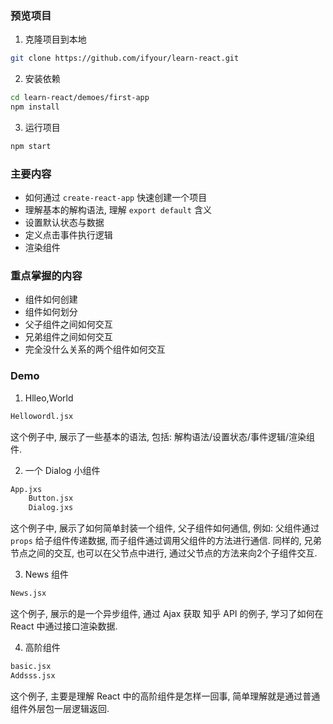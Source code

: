 ### 预览项目
1. 克隆项目到本地
```bash
git clone https://github.com/ifyour/learn-react.git
```

2. 安装依赖
```bash
cd learn-react/demoes/first-app
npm install
```

3. 运行项目
```bash
npm start
```

### 主要内容

- 如何通过 `create-react-app` 快速创建一个项目
- 理解基本的解构语法, 理解 `export default` 含义
- 设置默认状态与数据
- 定义点击事件执行逻辑
- 渲染组件

### 重点掌握的内容

- 组件如何创建
- 组件如何划分
- 父子组件之间如何交互
- 兄弟组件之间如何交互
- 完全没什么关系的两个组件如何交互

### Demo

1. Hlleo,World
```bash
Hellowordl.jsx
```
这个例子中, 展示了一些基本的语法, 包括: 解构语法/设置状态/事件逻辑/渲染组件.


2. 一个 Dialog 小组件
```bash
App.jxs
    Button.jsx
    Dialog.jxs
```
这个例子中, 展示了如何简单封装一个组件, 父子组件如何通信, 例如: 父组件通过 `props` 给子组件传递数据, 而子组件通过调用父组件的方法进行通信. 同样的, 兄弟节点之间的交互, 也可以在父节点中进行, 通过父节点的方法来向2个子组件交互.

3. News 组件
```bash
News.jsx
```
这个例子, 展示的是一个异步组件, 通过 Ajax 获取 知乎 API 的例子, 学习了如何在 React 中通过接口渲染数据.

4. 高阶组件
```bash
basic.jsx
Addsss.jsx
```
这个例子, 主要是理解 React 中的高阶组件是怎样一回事, 简单理解就是通过普通组件外层包一层逻辑返回.
